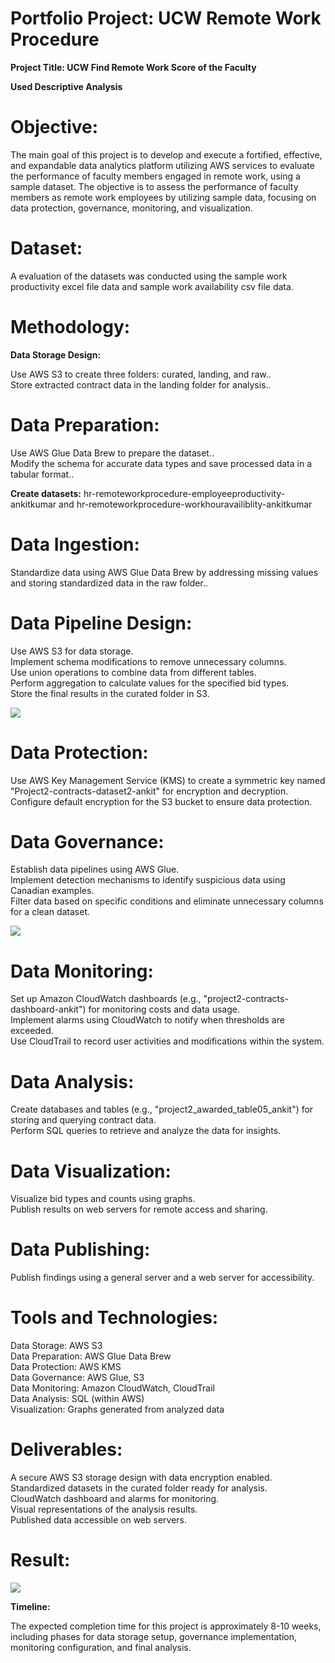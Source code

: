 # Portfolio Project: UCW Remote Work Procedure #

**Project Title: UCW Find Remote Work Score of the Faculty** 

**Used Descriptive Analysis**

# Objective:

The main goal of this project is to develop and execute a fortified, effective, and expandable data analytics platform utilizing AWS services to evaluate the performance of faculty members engaged in remote work, using a sample dataset. The objective is to assess the performance of faculty members as remote work employees by utilizing sample data, focusing on data protection, governance, monitoring, and visualization.<br>

# Dataset:
A evaluation of the datasets was conducted using the sample work productivity excel file data and sample work availability csv file data.

# Methodology:
**Data Storage Design:**

Use AWS S3 to create three folders: curated, landing, and raw..<br>
Store extracted contract data in the landing folder for analysis..<br>

# Data Preparation:

Use AWS Glue Data Brew to prepare the dataset..<br>
Modify the schema for accurate data types and save processed data in a tabular format..<br>

**Create datasets:** 
hr-remoteworkprocedure-employeeproductivity-ankitkumar and hr-remoteworkprocedure-workhouravailiblity-ankitkumar

# Data Ingestion:

Standardize data using AWS Glue Data Brew by addressing missing values and storing standardized data in the raw folder..<br>

# Data Pipeline Design:

Use AWS S3 for data storage.<br>
Implement schema modifications to remove unnecessary columns.<br>
Use union operations to combine data from different tables.<br>
Perform aggregation to calculate values for the specified bid types.<br>
Store the final results in the curated folder in S3.<br>

<img src="https://ankitcan890.github.io/remote-work-procedure/ETL_UCW.png">

# Data Protection:

Use AWS Key Management Service (KMS) to create a symmetric key named "Project2-contracts-dataset2-ankit" for encryption and decryption.<br>
Configure default encryption for the S3 bucket to ensure data protection.<br>

# Data Governance:

Establish data pipelines using AWS Glue.<br>
Implement detection mechanisms to identify suspicious data using Canadian examples.<br>
Filter data based on specific conditions and eliminate unnecessary columns for a clean dataset.<br>

<img src="https://ankitcan890.github.io/remote-work-procedure/Gov.png">

# Data Monitoring:

Set up Amazon CloudWatch dashboards (e.g., "project2-contracts-dashboard-ankit") for monitoring costs and data usage.<br>
Implement alarms using CloudWatch to notify when thresholds are exceeded.<br>
Use CloudTrail to record user activities and modifications within the system.<br>

# Data Analysis: 

Create databases and tables (e.g., "project2_awarded_table05_ankit") for storing and querying contract data.<br>
Perform SQL queries to retrieve and analyze the data for insights.<br>

# Data Visualization:

Visualize bid types and counts using graphs.<br>
Publish results on web servers for remote access and sharing.<br>

# Data Publishing: 

Publish findings using a general server and a web server for accessibility.<br>

# Tools and Technologies:

Data Storage: AWS S3<br>
Data Preparation: AWS Glue Data Brew<br>
Data Protection: AWS KMS<br>
Data Governance: AWS Glue, S3<br>
Data Monitoring: Amazon CloudWatch, CloudTrail<br>
Data Analysis: SQL (within AWS)<br>
Visualization: Graphs generated from analyzed data<br>

# Deliverables:

A secure AWS S3 storage design with data encryption enabled.<br>
Standardized datasets in the curated folder ready for analysis.<br>
CloudWatch dashboard and alarms for monitoring.<br>
Visual representations of the analysis results.<br>
Published data accessible on web servers.<br>

 # Result:

<img src="https://ankitcan890.github.io/Portfolio-Awarded-Projects/result.png">

**Timeline:**

The expected completion time for this project is approximately 8-10 weeks, including phases for data storage setup, governance implementation, monitoring configuration, and final analysis.



